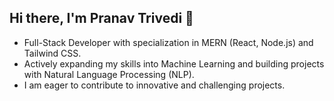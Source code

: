 ## Hi there, I'm Pranav Trivedi 👋
- Full-Stack Developer with specialization in MERN (React, Node.js) and Tailwind CSS.
- Actively expanding my skills into Machine Learning and building projects with Natural Language Processing (NLP).
- I am eager to contribute to innovative and challenging projects.
<!--
**Wildscizor/Wildscizor** is a ✨ _special_ ✨ repository because its `README.md` (this file) appears on your GitHub profile.

Here are some ideas to get you started:

- 🔭 I’m currently working on ...
- 🌱 I’m currently learning ...
- 👯 I’m looking to collaborate on ...
- 🤔 I’m looking for help with ...
- 💬 Ask me about ...
- 📫 How to reach me: ...
- 😄 Pronouns: ...
- ⚡ Fun fact: ...
-->
